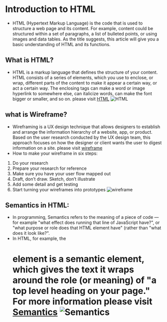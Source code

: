 # Introduction to HTML
* HTML (Hypertext Markup Language) is the code that is used to structure a web page and its content. For example, content could be structured within a set of paragraphs, a list of bulleted points, or using images and data tables. As the title suggests, this article will give you a basic understanding of HTML and its functions.
## What is HTML?
* HTML is a markup language that defines the structure of your content. HTML consists of a series of elements, which you use to enclose, or wrap, different parts of the content to make it appear a certain way, or act a certain way. The enclosing tags can make a word or image hyperlink to somewhere else, can italicize words, can make the font bigger or smaller, and so on. please visit [HTML](https://developer.mozilla.org/en-US/docs/Learn/Getting_started_with_the_web/HTML_basics)
![HTML](https://advertisermirror.com/wp-content/uploads/2021/02/html-What-is-it.png)
## what is Wireframe?
* Wireframing is a UX design technique that allows designers to establish and arrange the information hierarchy of a website, app, or product. Based on the user research conducted by the UX design team, this approach focuses on how the designer or client wants the user to digest information on a site. please visit [wireframe](https://careerfoundry.com/en/blog/ux-design/how-to-create-your-first-wireframe/)
* How to make your wireframe in six steps:
1. Do your research 
2. Prepare your research for reference
3. Make sure you have your user flow mapped out
4. Draft, don’t draw. Sketch, don’t illustrate
5. Add some detail and get testing
6. Start turning your wireframes into prototypes
![wireframe](https://miro.medium.com/max/800/1*ZvtdfRPAdFpf2av_bvqE6w.png)
## Semantics in HTML:
* In programming, Semantics refers to the meaning of a piece of code — for example "what effect does running that line of JavaScript have?", or "what purpose or role does that HTML element have" (rather than "what does it look like?".
* In HTML, for example, the <h1> element is a semantic element, which gives the text it wraps around the role (or meaning) of "a top level heading on your page." For more information please visit [Semantics](https://developer.mozilla.org/en-US/docs/Glossary/Semantics)
![Semantics](https://www.w3schools.com/html/img_sem_elements.gif)
